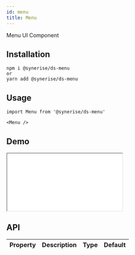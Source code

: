 ```yaml
---
id: menu
title: Menu
---
```


Menu UI Component

## Installation
```
npm i @synerise/ds-menu
or
yarn add @synerise/ds-menu
```

## Usage
```
import Menu from '@synerise/ds-menu'

<Menu />

```

## Demo

<iframe src="/storybook-static/iframe.html?id=components-menu--default"></iframe>

## API

| Property | Description | Type | Default |
| --- | --- | --- | --- |
